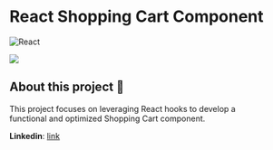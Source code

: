 # React Shopping Cart Component
![React](https://img.shields.io/badge/react-%2320232a.svg?style=for-the-badge&logo=react&logoColor=%2361DAFB)

<img src="https://i.imgur.com/H6AFBEb.png">

## About this project 📌
This project focuses on leveraging React hooks to develop a <br>
functional and optimized Shopping Cart component. <br>

**Linkedin**:
<a href="https://www.linkedin.com/in/matheus-bellucio-195036243/">link</a>
